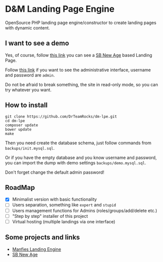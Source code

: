 # D&M Landing Page Engine

OpenSource PHP landing page engine/constructor to create landing pages with dynamic content.

## I want to see a demo

Yes, of course, follow [this link](http://dm.drteam.rocks) you can see a [SB New Age](https://github.com/BlackrockDigital/startbootstrap-new-age) based Landing Page.

Follow [this link](http://dm.drteam.rocks/auth/login) if you want to see the administrative interface, username and password are `admin`.

Do not be afraid to break something, the site in read-only mode, so you can try whatever you want.

## How to install

    git clone https://github.com/DrTeamRocks/dm-lpe.git
    cd dm-lpe
    composer update
    bower update
    make

Then you need create the database schema, just follow commands from `backups/init.mysql.sql`.

Or if you have the empty database and you know username and password, you can import the dump with demo settings `backups/demo.mysql.sql`.

Don't forget change the default admin password!

## RoadMap

- [x] Minimalist version with basic functionality
- [ ] Users separation, something like `expert` and `stupid`
- [ ] Users management functions for Admins (roles/groups/add/delete etc.)
- [ ] "Step by step" installer of this project
- [ ] Virtual hosting (multiple landings via one interface)

## Some projects and links

* [Manfies Landing Engine](https://github.com/Manfies/mle)
* [SB New Age](https://github.com/BlackrockDigital/startbootstrap-new-age)
